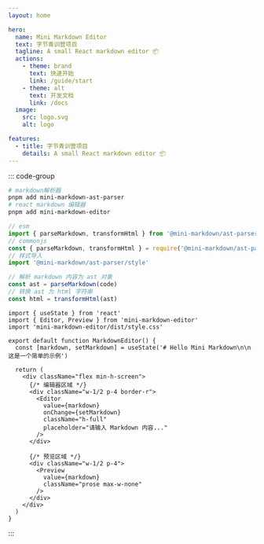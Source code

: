 ```yaml
---
layout: home

hero:
  name: Mini Markdown Editor
  text: 字节青训营项目
  tagline: A small React markdown editor 📦
  actions:
    - theme: brand
      text: 快速开始
      link: /guide/start
    - theme: alt
      text: 开发文档
      link: /docs
  image:
    src: logo.svg
    alt: logo

features:
  - title: 字节青训营项目
    details: A small React markdown editor 📦
---
```


::: code-group

```bash [安装]
# markdown解析器
pnpm add mini-markdown-ast-parser
# react markdown 编辑器
pnpm add mini-markdown-editor
```

```js [markdown解析器]
// esm
import { parseMarkdown, transformHtml } from '@mini-markdown/ast-parser'
// commonjs
const { parseMarkdown, transformHtml } = require('@mini-markdown/ast-parser')
// 样式导入
import '@mini-markdown/ast-parser/style'

// 解析 markdown 内容为 ast 对象
const ast = parseMarkdown(code)
// 转换 ast 为 html 字符串
const html = transformHtml(ast)
```

```tsx [markdown编辑器]
import { useState } from 'react'
import { Editor, Preview } from 'mini-markdown-editor'
import 'mini-markdown-editor/dist/style.css'

export default function MarkdownEditor() {
  const [markdown, setMarkdown] = useState('# Hello Mini Markdown\n\n这是一个简单的示例')

  return (
    <div className="flex min-h-screen">
      {/* 编辑器区域 */}
      <div className="w-1/2 p-4 border-r">
        <Editor
          value={markdown}
          onChange={setMarkdown}
          className="h-full"
          placeholder="请输入 Markdown 内容..."
        />
      </div>

      {/* 预览区域 */}
      <div className="w-1/2 p-4">
        <Preview 
          value={markdown}
          className="prose max-w-none"
        />
      </div>
    </div>
  )
}
```

:::

<style>
:root {
  --vp-home-hero-image-background-image: linear-gradient(-135deg, #bd34fe 50%, #47caff 50%);
  --vp-home-hero-image-filter: blur(44px);
}

@media (min-width: 640px) {
  :root {
    --vp-home-hero-image-filter: blur(56px);
  }
}

@media (min-width: 960px) {
  :root {
    --vp-home-hero-image-filter: blur(68px);
  }
}
</style>